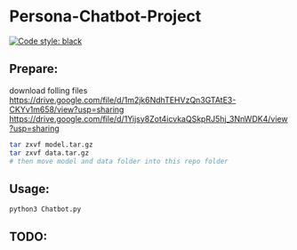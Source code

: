 # Persona-Chatbot-Project
[![Code style: black](https://img.shields.io/badge/code%20style-black-000000.svg)](https://github.com/psf/black)


## Prepare:  
download folling files  
https://drive.google.com/file/d/1m2jk6NdhTEHVzQn3GTAtE3-CKYv1m658/view?usp=sharing  
https://drive.google.com/file/d/1Yijsy8Zot4icvkaQSkpRJ5hj_3NnWDK4/view?usp=sharing  
```bash
tar zxvf model.tar.gz  
tar zxvf data.tar.gz  
# then move model and data folder into this repo folder
```

## Usage:
    python3 Chatbot.py  

## TODO:  
